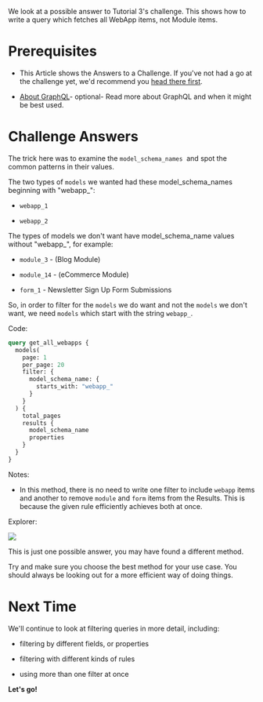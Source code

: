 We look at a possible answer to Tutorial 3's challenge. This shows how to write a query which fetches all WebApp items, not Module items.

# Prerequisites

*   This Article shows the Answers to a Challenge. If you've not had a go at the challenge yet, we'd recommend you [head there first](https://developers.siteglide.com/tutorial-3-filtering-the-results).

*   [About GraphQL](https://developers.siteglide.com/about-graphql)- optional- Read more about GraphQL and when it might be best used.

# Challenge Answers

The trick here was to examine the `model_schema_names`  and spot the common patterns in their values. 

The two types of `models` we wanted had these model\_schema\_names beginning with "webapp\_":

*   `webapp_1`

*   `webapp_2`

The types of models we don't want have model\_schema\_name values without "webapp\_", for example:

*   `module_3` - (Blog Module)

*   `module_14` - (eCommerce Module)

*   `form_1` - Newsletter Sign Up Form Submissions

So, in order to filter for the `models` we do want and not the `models` we don't want, we need `models` which start with the string `webapp_`. 

Code:

```graphql
query get_all_webapps {
  models(
    page: 1
    per_page: 20
    filter: {
      model_schema_name: {
        starts_with: "webapp_"
      }
    }
  ) {
    total_pages
    results {
      model_schema_name
      properties
    }
  }
}
```

Notes:

*   In this method, there is no need to write one filter to include `webapp` items and another to remove `module` and `form` items from the Results. This is because the given rule efficiently achieves both at once.

Explorer:

![](https://downloads.intercomcdn.com/i/o/206709413/5f5a3592d2e2a3911903ec4f/image.png)

This is just one possible answer, you may have found a different method. 

Try and make sure you choose the best method for your use case. You should always be looking out for a more efficient way of doing things.

# Next Time

We'll continue to look at filtering queries in more detail, including:

*   filtering by different fields, or properties

*   filtering with different kinds of rules

*   using more than one filter at once

**Let's go!**
